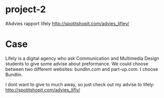 # project-2

#Advies rapport lifely
http://spotitshopit.com/advies_lifley/

# Case
Lifely is a digital agency who ask Communication and Multimedia Design students to give some advise about preformance. We could choose between two different websites: bundlin.com and part-up.com. I choose Bundlin. 

I dont want to give to much away, so just check out my advise to lifely:  http://spotitshopit.com/advies_lifly/
